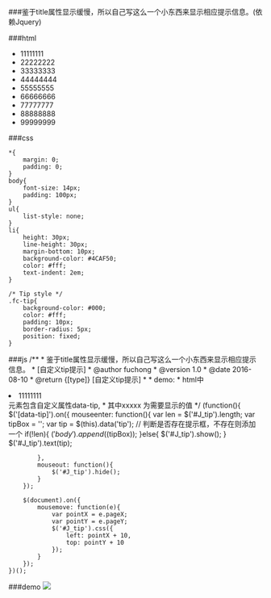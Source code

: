 ###鉴于title属性显示缓慢，所以自己写这么一个小东西来显示相应提示信息。(依赖Jquery)

###html
	<!DOCTYPE html>
	<html lang="en">
	<head>
		<meta charset="UTF-8">
		<title>Document</title>
		<link rel="stylesheet" href="Tip.css">
	</head>
	<body>
		<ul>
			<li data-tip="11111111">11111111</li>
			<li data-tip="22222222">22222222</li>
			<li data-tip="33333333">33333333</li>
			<li data-tip="44444444">44444444</li>
			<li data-tip="55555555">55555555</li>
			<li data-tip="66666666">66666666</li>
			<li data-tip="77777777">77777777</li>
			<li data-tip="88888888">88888888</li>
			<li data-tip="99999999">99999999</li>
		</ul>
		<script src="jquery-2.1.4.js"></script>
		<script src="Tip.js"></script>
	</body>
	</html>

###css

	*{
		margin: 0;
		padding: 0;
	}
	body{
		font-size: 14px;
		padding: 100px;
	}
	ul{
		list-style: none;
	}
	li{
		height: 30px;
		line-height: 30px;
		margin-bottom: 10px;
		background-color: #4CAF50;
		color: #fff;
		text-indent: 2em;
	}
	
	/* Tip style */
	.fc-tip{
		background-color: #000;
		color: #fff;
		padding: 10px;
		border-radius: 5px;
		position: fixed;
	}

###js
	/**
	 * 鉴于title属性显示缓慢，所以自己写这么一个小东西来显示相应提示信息。
	 * [自定义tip提示]
	 * @author fuchong
	 * @version 1.0
	 * @date    2016-08-10
	 * @return  {[type]}   [自定义tip提示]
	 *
	 * demo:
	 * html中  <li data-tip="xxxxx">11111111</li>  元素包含自定义属性data-tip,
	 * 其中xxxxx 为需要显示的值
	 */
	(function(){
		$('[data-tip]').on({
			mouseenter: function(){
				var len = $('#J_tip').length;
				var tipBox = '<span id="J_tip" class="fc-tip"></span>';
				var tip = $(this).data('tip');
				// 判断是否存在提示框，不存在则添加一个
				if(!len){
					$('body').append($(tipBox));
				}else{
					$('#J_tip').show();
				}
				$('#J_tip').text(tip);
	
			},
			mouseout: function(){
				$('#J_tip').hide();
			}
		});
	
		$(document).on({
			mousemove: function(e){
				var pointX = e.pageX;
				var pointY = e.pageY;
				$('#J_tip').css({
					left: pointX + 10,
					top: pointY + 10
				});
			}
		});
	})();

###demo
![](http://i.imgur.com/fnv5ZHc.png)